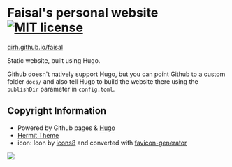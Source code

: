 # Faisal's personal website [![MIT license](https://img.shields.io/badge/license-MIT-lightgrey.svg)](https://raw.githubusercontent.com/qirh/faisal/master/LICENSE)

[qirh.github.io/faisal](https://qirh.github.io/faisal)

Static website, built using Hugo.

Github doesn't natively support Hugo, but you can point Github to a custom folder `docs/` and also tell Hugo to build the website there using the `publishDir` parameter in `config.toml`.

## Copyright Information
  * Powered by Github pages & [Hugo](https://github.com/gohugoio/hugo)
  * [Hermit Theme ](https://themes.gohugo.io/hermit/)
  * icon: Icon by [icons8](https://icons8.com) and converted with [favicon-generator](https://favicon-generator.org)



<img src="https://pics.me.me/he-must-be-spanish-soy-milk-milk-il-41060910.png"/>
